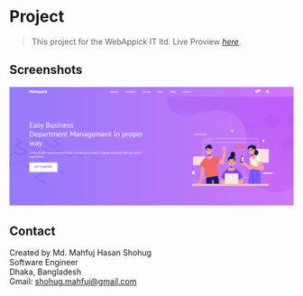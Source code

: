 # Project 
> This project for the WebAppick IT ltd. 
> Live Proview [_here_](https://mahfuj-shohug.github.io/WebAppick_Task/). 






## Screenshots
![Example screenshot](./img/screenshot.png)




## Contact
Created by Md. Mahfuj Hasan Shohug <br>
Software Engineer <br>
Dhaka, Bangladesh <br>
Gmail: shohug.mahfuj@gmail.com

